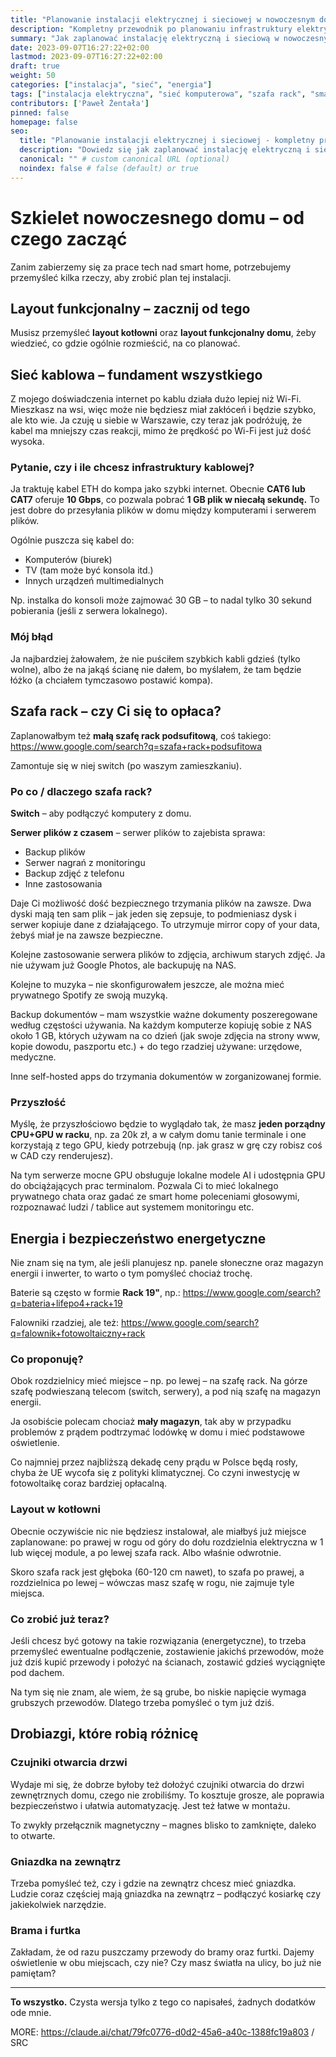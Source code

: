 ```yaml
---
title: "Planowanie instalacji elektrycznej i sieciowej w nowoczesnym domu"
description: "Kompletny przewodnik po planowaniu infrastruktury elektrycznej i sieciowej dla inteligentnego domu - od layoutu funkcjonalnego po szafy rack i bezpieczeństwo energetyczne."
summary: "Jak zaplanować instalację elektryczną i sieciową w nowoczesnym domu? Przewodnik po layoutcie funkcjonalnym, sieci kablowej, szafach rack i bezpieczeństwie energetycznym."
date: 2023-09-07T16:27:22+02:00
lastmod: 2023-09-07T16:27:22+02:00
draft: true
weight: 50
categories: ["instalacja", "sieć", "energia"]
tags: ["instalacja elektryczna", "sieć komputerowa", "szafa rack", "smart home", "bezpieczeństwo energetyczne"]
contributors: ['Paweł Żentała']
pinned: false
homepage: false
seo:
  title: "Planowanie instalacji elektrycznej i sieciowej - kompletny przewodnik" # custom title (optional)
  description: "Dowiedz się jak zaplanować instalację elektryczną i sieciową w nowoczesnym domu. Praktyczne wskazówki dotyczące layoutu, kabli sieciowych, szaf rack i bezpieczeństwa energetycznego." # custom description (recommended)
  canonical: "" # custom canonical URL (optional)
  noindex: false # false (default) or true
---
```


# Szkielet nowoczesnego domu – od czego zacząć

Zanim zabierzemy się za prace tech nad smart home, potrzebujemy przemyśleć kilka rzeczy, aby zrobić plan tej instalacji.

## Layout funkcjonalny – zacznij od tego

Musisz przemyśleć **layout kotłowni** oraz **layout funkcjonalny domu**, żeby wiedzieć, co gdzie ogólnie rozmieścić, na co planować.

## Sieć kablowa – fundament wszystkiego

Z mojego doświadczenia internet po kablu działa dużo lepiej niż Wi-Fi.
Mieszkasz na wsi, więc może nie będziesz miał zakłóceń i będzie szybko, ale kto wie.
Ja czuję u siebie w Warszawie, czy teraz jak podróżuję, że kabel ma mniejszy czas reakcji, mimo że prędkość po Wi-Fi jest już dość wysoka.

### Pytanie, czy i ile chcesz infrastruktury kablowej?

Ja traktuję kabel ETH do kompa jako szybki internet.
Obecnie **CAT6 lub CAT7** oferuje **10 Gbps**, co pozwala pobrać **1 GB plik w niecałą sekundę.**
To jest dobre do przesyłania plików w domu między komputerami i serwerem plików.

Ogólnie puszcza się kabel do:
- Komputerów (biurek)
- TV (tam może być konsola itd.)
- Innych urządzeń multimedialnych

Np. instalka do konsoli może zajmować 30 GB – to nadal tylko 30 sekund pobierania (jeśli z serwera lokalnego).

### Mój błąd

Ja najbardziej żałowałem, że nie puściłem szybkich kabli gdzieś (tylko wolne), albo że na jakąś ścianę nie dałem, bo myślałem, że tam będzie łóżko (a chciałem tymczasowo postawić kompa).

## Szafa rack – czy Ci się to opłaca?

Zaplanowałbym też **małą szafę rack podsufitową**, coś takiego:
https://www.google.com/search?q=szafa+rack+podsufitowa

Zamontuje się w niej switch (po waszym zamieszkaniu).

### Po co / dlaczego szafa rack?

**Switch** – aby podłączyć komputery z domu.

**Serwer plików z czasem** – serwer plików to zajebista sprawa:
- Backup plików
- Serwer nagrań z monitoringu
- Backup zdjęć z telefonu
- Inne zastosowania

Daje Ci możliwość dość bezpiecznego trzymania plików na zawsze. Dwa dyski mają ten sam plik – jak jeden się zepsuje, to podmieniasz dysk i serwer kopiuje dane z działającego. To utrzymuje mirror copy of your data, żebyś miał je na zawsze bezpieczne.

Kolejne zastosowanie serwera plików to zdjęcia, archiwum starych zdjęć. Ja nie używam już Google Photos, ale backupuję na NAS.

Kolejne to muzyka – nie skonfigurowałem jeszcze, ale można mieć prywatnego Spotify ze swoją muzyką.

Backup dokumentów – mam wszystkie ważne dokumenty poszeregowane według częstości używania. Na każdym komputerze kopiuję sobie z NAS około 1 GB, których używam na co dzień (jak swoje zdjęcia na strony www, kopie dowodu, paszportu etc.) + do tego rzadziej używane: urzędowe, medyczne.

Inne self-hosted apps do trzymania dokumentów w zorganizowanej formie.

### Przyszłość

Myślę, że przyszłościowo będzie to wyglądało tak, że masz **jeden porządny CPU+GPU w racku**, np. za 20k zł, a w całym domu tanie terminale i one korzystają z tego GPU, kiedy potrzebują (np. jak grasz w grę czy robisz coś w CAD czy renderujesz).

Na tym serwerze mocne GPU obsługuje lokalne modele AI i udostępnia GPU do obciążających prac terminalom. Pozwala Ci to mieć lokalnego prywatnego chata oraz gadać ze smart home poleceniami głosowymi, rozpoznawać ludzi / tablice aut systemem monitoringu etc.

## Energia i bezpieczeństwo energetyczne

Nie znam się na tym, ale jeśli planujesz np. panele słoneczne oraz magazyn energii i inwerter, to warto o tym pomyśleć chociaż trochę.

Baterie są często w formie **Rack 19"**, np.:
https://www.google.com/search?q=bateria+lifepo4+rack+19

Falowniki rzadziej, ale też:
https://www.google.com/search?q=falownik+fotowoltaiczny+rack

### Co proponuję?

Obok rozdzielnicy mieć miejsce – np. po lewej – na szafę rack. Na górze szafę podwieszaną telecom (switch, serwery), a pod nią szafę na magazyn energii.

Ja osobiście polecam chociaż **mały magazyn**, tak aby w przypadku problemów z prądem podtrzymać lodówkę w domu i mieć podstawowe oświetlenie.

Co najmniej przez najbliższą dekadę ceny prądu w Polsce będą rosły, chyba że UE wycofa się z polityki klimatycznej. Co czyni inwestycję w fotowoltaikę coraz bardziej opłacalną.

### Layout w kotłowni

Obecnie oczywiście nic nie będziesz instalował, ale miałbyś już miejsce zaplanowane: po prawej w rogu od góry do dołu rozdzielnia elektryczna w 1 lub więcej module, a po lewej szafa rack. Albo właśnie odwrotnie.

Skoro szafa rack jest głęboka (60-120 cm nawet), to szafa po prawej, a rozdzielnica po lewej – wówczas masz szafę w rogu, nie zajmuje tyle miejsca.

### Co zrobić już teraz?

Jeśli chcesz być gotowy na takie rozwiązania (energetyczne), to trzeba przemyśleć ewentualne podłączenie, zostawienie jakichś przewodów, może już dziś kupić przewody i położyć na ścianach, zostawić gdzieś wyciągnięte pod dachem.

Na tym się nie znam, ale wiem, że są grube, bo niskie napięcie wymaga grubszych przewodów. Dlatego trzeba pomyśleć o tym już dziś.

## Drobiazgi, które robią różnicę

### Czujniki otwarcia drzwi

Wydaje mi się, że dobrze byłoby też dołożyć czujniki otwarcia do drzwi zewnętrznych domu, czego nie zrobiliśmy. To kosztuje grosze, ale poprawia bezpieczeństwo i ułatwia automatyzację. Jest też łatwe w montażu.

To zwykły przełącznik magnetyczny – magnes blisko to zamknięte, daleko to otwarte.

### Gniazdka na zewnątrz

Trzeba pomyśleć też, czy i gdzie na zewnątrz chcesz mieć gniazdka. Ludzie coraz częściej mają gniazdka na zewnątrz – podłączyć kosiarkę czy jakiekolwiek narzędzie.

### Brama i furtka

Zakładam, że od razu puszczamy przewody do bramy oraz furtki. Dajemy oświetlenie w obu miejscach, czy nie? Czy masz światła na ulicy, bo już nie pamiętam?

---

**To wszystko.** Czysta wersja tylko z tego co napisałeś, żadnych dodatków ode mnie.


MORE: https://claude.ai/chat/79fc0776-d0d2-45a6-a40c-1388fc19a803 / SRC
